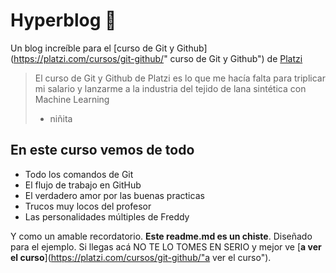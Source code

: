 # Hyperblog 💚
Un blog incre&iacute;ble para el [curso de Git y Github](https://platzi.com/cursos/git-github/" curso de Git y Github") de [Platzi](https://platzi.com/"Platzi")

>El curso de Git y Github de Platzi es lo que me hac&iacute;a falta para triplicar mi salario y lanzarme a la industria del tejido de lana sint&eacute;tica con Machine Learning
> - niñita

## En este curso vemos de todo
* Todo los comandos de Git
* El flujo de trabajo en GitHub
* El verdadero amor por las buenas practicas
* Trucos muy locos del profesor
* Las personalidades m&uacute;ltiples de Freddy

Y como un amable recordatorio. **Este readme.md es un chiste**. Diseñado para el ejemplo. Si llegas ac&aacute; NO TE LO TOMES EN SERIO y mejor ve [**a ver el curso**](https://platzi.com/cursos/git-github/"a ver el curso").